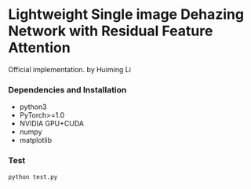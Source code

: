 # Lightweight Single image Dehazing Network with Residual Feature Attention 
Official implementation.
by Huiming Li

### Dependencies and Installation

* python3
* PyTorch>=1.0
* NVIDIA GPU+CUDA
* numpy
* matplotlib

### Test
```
python test.py
```


